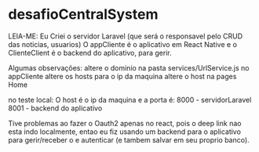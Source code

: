 # desafioCentralSystem
LEIA-ME:
Eu Criei o servidor Laravel (que será o responsavel pelo CRUD das noticias, usuarios)
O appCliente é o aplicativo em React Native
e o ClienteClient é o backend do aplicativo, para gerir.

Algumas observações:
  altere o dominio na pasta services/UrlService.js no appCliente
    altere os hosts para o ip da maquina
  altere o host na pages Home
  
  no teste local:
  O host é o ip da maquina e a porta é:
  8000 - servidorLaravel
  8001 - backend do aplicativo
  
  Tive problemas ao fazer o Oauth2 apenas no react, pois o deep link nao esta indo localmente, entao eu fiz usando um backend para o aplicativo para gerir/receber o e autenticar (e tambem salvar em seu proprio banco).
